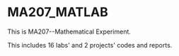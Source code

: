 # MA207_MATLAB

This is MA207--Mathematical Experiment.

This includes 16 labs' and 2 projects' codes and reports.
